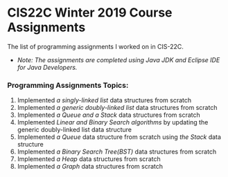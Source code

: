 # CIS22C Winter 2019 Course Assignments
The list of programming assignments I worked on in CIS-22C. 
  - *Note: The assignments are completed using Java JDK and Eclipse IDE for Java Developers.*
  
### Programming Assignments Topics: 
1. Implemented *a singly-linked list* data structures from scratch
2. Implemented *a generic doubly-linked list* data structures from scratch
3. Implemented *a Queue and a Stack* data structures from scratch
4. Implemented *Linear and Binary Search algorithms*  by updating the generic doubly-linked list data structure 
5. Implemented *a Queue* data structure from scratch using *the Stack* data structure
6. Implemented *a Binary Search Tree(BST)* data structures from scratch
7. Implemented *a Heap* data structures from scratch
8. Implemented *a Graph* data structures from scratch
